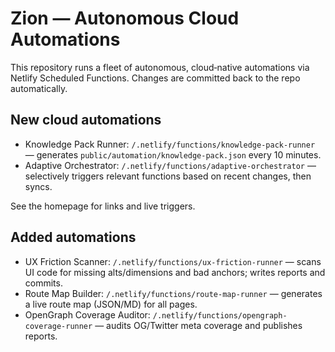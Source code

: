 # Zion — Autonomous Cloud Automations

This repository runs a fleet of autonomous, cloud‑native automations via Netlify Scheduled Functions. Changes are committed back to the repo automatically.

## New cloud automations

- Knowledge Pack Runner: `/.netlify/functions/knowledge-pack-runner` — generates `public/automation/knowledge-pack.json` every 10 minutes.
- Adaptive Orchestrator: `/.netlify/functions/adaptive-orchestrator` — selectively triggers relevant functions based on recent changes, then syncs.

See the homepage for links and live triggers.

## Added automations

- UX Friction Scanner: `/.netlify/functions/ux-friction-runner` — scans UI code for missing alts/dimensions and bad anchors; writes reports and commits.
- Route Map Builder: `/.netlify/functions/route-map-runner` — generates a live route map (JSON/MD) for all pages.
- OpenGraph Coverage Auditor: `/.netlify/functions/opengraph-coverage-runner` — audits OG/Twitter meta coverage and publishes reports.